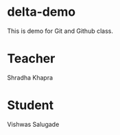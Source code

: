 # delta-demo
This is demo for Git and Github class.

# Teacher
Shradha Khapra

# Student 
Vishwas Salugade